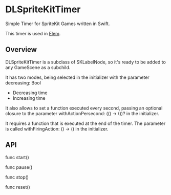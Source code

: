 # DLSpriteKitTimer
Simple Timer for SpriteKit Games written in Swift.

This timer is used in [Elem](http://www.elem.rocks).

## Overview
DLSpriteKitTimer is a subclass of SKLabelNode, so it's ready to be added to any GameScene as a subchild.

It has two modes, being selected in the initializer with the parameter decreasing: Bool
* Decreasing time
* Increasing time

It also allows to set a function executed every second, passing an optional closure to the parameter withActionPersecond: (() -> ())? in the initializer.

It requires a function that is executed at the end of the timer. The parameter is called withFiringAction: () -> () in the initializer.

## API

func start()

func pause()

func stop()

func reset()
